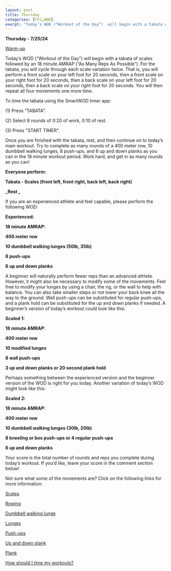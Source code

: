 ```yaml
---
layout: post
title: Thursday
categories: [CFC,WOD]
exerpt: "Today’s WOD (“Workout of the Day”)  will begin with a tabata of scales followed by an 18 minute AMRAP (“As Many Reps As Possible”). For the tabata, you will cycle through each scale variation twice. That is, you will perform a front scale on your left foot for 20 seconds, then a front scale on your right foot for 20 seconds, then a back scale on your left foot for 20 seconds, then a back scale on your right foot for 20 seconds. You will then repeat all four movements one more time."
---
```

**Thursday - 7/25/24**

[Warm-up](https://communityfitnessclub.wixsite.com/website/post/basic-full-body-warm-up)

Today’s WOD (“Workout of the Day”)  will begin with a tabata of scales followed by an 18 minute AMRAP (“As Many Reps As Possible”). For the tabata, you will cycle through each scale variation twice. That is, you will perform a front scale on your left foot for 20 seconds, then a front scale on your right foot for 20 seconds, then a back scale on your left foot for 20 seconds, then a back scale on your right foot for 20 seconds. You will then repeat all four movements one more time. 

To time the tabata using the SmartWOD timer app:

(1) Press “TABATA”. 

(2) Select 8 rounds of 0:20 of work, 0:10 of rest. 

(3) Press "START TIMER".

Once you are finished with the tabata, rest, and then continue on to today’s main workout. Try to complete as many rounds of a 400 meter row, 10 dumbbell walking lunges, 8 push-ups, and 6 up and down planks as you can in the 18 minute workout period. Work hard, and get in as many rounds as you can!

**Everyone perform:**

**Tabata - Scales (front left, front right, back left, back right)**

**_Rest _**

If you are an experienced athlete and feel capable, please perform the following WOD:

**Experienced:**

**18 minute AMRAP:**

**400 meter row**

**10 dumbbell walking lunges (50lb, 35lb)**

**8 push-ups**

**6 up and down planks**

A beginner will naturally perform fewer reps than an advanced athlete. However, it might also be necessary to modify some of the movements. Feel free to modify your lunges by using a chair, the rig, or the wall to help with balance. You can also take smaller steps or not lower your back knee all the way to the ground. Wall push-ups can be substituted for regular push-ups, and a plank hold can be substituted for the up and down planks if needed. A beginner’s version of today’s workout could look like this:

**Scaled 1:**

**18 minute AMRAP:**

**400 meter row**

**10 modified lunges**

**8 wall push-ups**

**3 up and down planks or 20 second plank hold**

Perhaps something between the experienced version and the beginner version of the WOD is right for you today. Another variation of today’s WOD might look like this:

**Scaled 2:**

**18 minute AMRAP:**

**400 meter row**

**10 dumbbell walking lunges (30lb, 20lb)**

**8 kneeling or box push-ups or 4 regular push-ups**

**6 up and down planks**

Your score is the total number of rounds and reps you complete during today’s workout. If you’d like, leave your score in the comment section below!

Not sure what some of the movements are? Click on the following links for more information:

[Scales](https://communityfitnessclub.wixsite.com/website/post/scales) 

[Rowing](https://communityfitnessclub.wixsite.com/website/post/rowing)

[Dumbbell walking lunge](https://www.youtube.com/watch?v=SniKHGKDJyU)

[Lunges](https://communityfitnessclub.wixsite.com/website/post/lunges) 

[Push-ups](https://communityfitnessclub.wixsite.com/website/post/push-ups)

[Up and down plank](https://www.youtube.com/watch?v=L4oFJRDAU4Q)

[Plank](https://communityfitnessclub.wixsite.com/website/post/plank)

[How should I time my workouts?](https://communityfitnessclub.wixsite.com/website/post/how-should-i-time-my-workouts)
